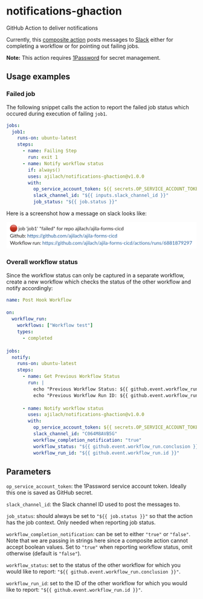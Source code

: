 # notifications-ghaction
GitHub Action to deliver notifications

Currently, this [composite action](https://docs.github.com/en/actions/creating-actions/creating-a-composite-action) posts messages to [Slack](https://slack.com) either for completing a workflow or for pointing out failing jobs.

**Note:** This action requires [1Password](https://1password.com/) for secret management.

## Usage examples

### Failed job

The following snippet calls the action to report the failed job status which occured during execution of failing `job1`.


```yaml
jobs:
  job1:
    runs-on: ubuntu-latest
    steps:
      - name: Failing Step
        run: exit 1
      - name: Notify workflow status
        if: always()
        uses: ajilach/notifications-ghaction@v1.0.0
        with:
          op_service_account_token: ${{ secrets.OP_SERVICE_ACCOUNT_TOKEN }}
          slack_channel_id: "${{ inputs.slack_channel_id }}"
          job_status: "${{ job.status }}"
```

Here is a screenshot how a message on slack looks like:

![slack screenshot with a red dot and information about the failed job](./images/job1_failed_message.png "Slack message reporting failed job 1")

### Overall workflow status

Since the workflow status can only be captured in a separate workflow, create a new workflow which checks the status of the other workflow and notify accordingly:

```yaml
name: Post Hook Workflow

on:
  workflow_run:
    workflows: ["Workflow test"]
    types:
      - completed

jobs:
  notify:
    runs-on: ubuntu-latest
    steps:
      - name: Get Previous Workflow Status
        run: |
          echo "Previous Workflow Status: ${{ github.event.workflow_run.conclusion }}"
          echo "Previous Workflow Run ID: ${{ github.event.workflow_run.id }}"

      - name: Notify workflow status
        uses: ajilach/notifications-ghaction@v1.0.0
        with:
          op_service_account_token: ${{ secrets.OP_SERVICE_ACCOUNT_TOKEN }}
          slack_channel_id: "C064M8AVB5G"
          workflow_completion_notification: "true"
          workflow_status: "${{ github.event.workflow_run.conclusion }}"
          workflow_run_id: "${{ github.event.workflow_run.id }}"
```


## Parameters

`op_service_account_token`: the 1Password service account token. Ideally this one is saved as GitHub secret.

`slack_channel_id`: the Slack channel ID used to post the messages to.

`job_status`: should always be set to `"${{ job.status }}"` so that the action has the job context. Only needed when reporting job status.

`workflow_completion_notification`: can be set to either `"true"` or `"false"`. Note that we are passing in strings here since a composite action cannot accept boolean values. Set to `"true"` when reporting workflow status, omit otherwise (default is `"false"`).

`workflow_status`: set to the status of the other workflow for which you would like to report: `"${{ github.event.workflow_run.conclusion }}"`.

`workflow_run_id`: set to the ID of the other workflow for which you would like to report: `"${{ github.event.workflow_run.id }}"`.